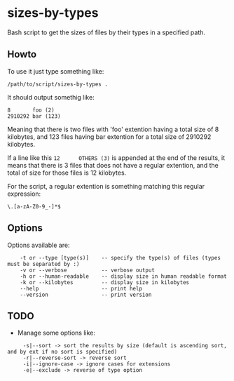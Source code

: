 sizes-by-types
==============

Bash script to get the sizes of files by their types in a specified path.

Howto
-----

To use it just type something like: 
```
/path/to/script/sizes-by-types .
```
It should output somethig like:
```
8       foo (2)
2910292 bar (123)
```
Meaning that there is two files with 'foo' extention having a total size of 8 kilobytes, and 123 files having bar extention for a total size of 2910292 kilobytes.

If a line like this ```12      OTHERS (3)``` is appended at the end of the results, it means that there is 3 files that does not have a regular extention, and the total of size for those files is 12 kilobytes.

For the script, a regular extention is something matching this regular expression:
```
\.[a-zA-Z0-9_-]*$
```

Options
-------
Options available are:
```
    -t or --type [type(s)]    -- specify the type(s) of files (types must be separated by :)
    -v or --verbose           -- verbose output
    -h or --human-readable    -- display size in human readable format
    -k or --kilobytes         -- display size in kilobytes
    --help                    -- print help
    --version                 -- print version
```


TODO
----
- Manage some options like:
```
     -s|--sort -> sort the results by size (default is ascending sort, and by ext if no sort is specified)
     -r|--reverse-sort -> reverse sort
     -i|--ignore-case -> ignore cases for extensions
     -e|--exclude -> reverse of type option
```
